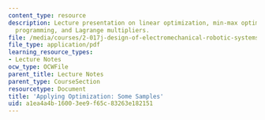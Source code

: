 ```yaml
---
content_type: resource
description: Lecture presentation on linear optimization, min-max optimization, dynamic
  programming, and Lagrange multipliers.
file: /media/courses/2-017j-design-of-electromechanical-robotic-systems-fall-2009/a1ea4a4b16003ee9f65c83263e182151_MIT2_017JF09_optimization.pdf
file_type: application/pdf
learning_resource_types:
- Lecture Notes
ocw_type: OCWFile
parent_title: Lecture Notes
parent_type: CourseSection
resourcetype: Document
title: 'Applying Optimization: Some Samples'
uid: a1ea4a4b-1600-3ee9-f65c-83263e182151
---
```

